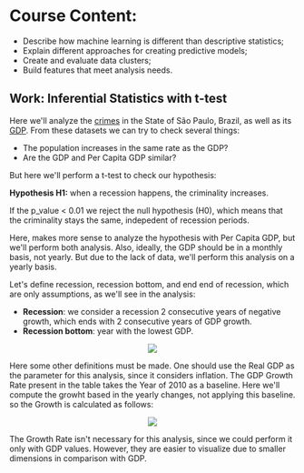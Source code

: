 # Course Content:
- Describe how machine learning is different than descriptive statistics;
- Explain different approaches for creating predictive models;
- Create and evaluate data clusters;
- Build features that meet analysis needs.

## Work: Inferential Statistics with t-test

Here we'll analyze the [crimes](https://www.kaggle.com/dbwaller/official-crime-data-sao-paulo-statebrazil-ssp?fbclid=IwAR239ZovM1Zz3lIccXdxTuIHgaPB_G_YkI6G4HIXu4WUQWqC3Jz8Je3fU3o) in the State of São Paulo, Brazil, as well as its [GDP](https://www.seade.gov.br/produtos/pib-anual/). From these datasets we can try to check several things:

- The population increases in the same rate as the GDP?
- Are the GDP and Per Capita GDP similar?

But here we'll perform a t-test to check our hypothesis: 
 
**Hypothesis H1:** when a recession happens, the criminality increases.

If the p_value < 0.01 we reject the null hypothesis (H0), which means that the criminality stays the same, indepedent of recession periods.

Here, makes more sense to analyze the hypothesis with Per Capita GDP, but we'll perform both analysis. Also, ideally, the GDP should be in a monthly basis, not yearly. But due to the lack of data, we'll perform this analysis on a yearly basis.

Let's define recession, recession bottom, and end end of recession, which are only assumptions, as we'll see in the analysis:

- <b>Recession</b>: we consider a recession 2 consecutive years of negative growth, which ends with 2 consecutive years of GDP growth.
- <b>Recession bottom</b>: year with the lowest GDP.

<p align="center"> <img src="https://user-images.githubusercontent.com/63553829/92014715-0c5a3500-ed26-11ea-8dc0-54685f95370b.png"> </p>

Here some other definitions must be made. One should use the Real GDP as the parameter for this analysis, since it considers inflation. The GDP Growth Rate present in the table takes the Year of 2010 as a baseline. Here we'll compute the growht based in the yearly changes, not applying this baseline. so the Growth is calculated as follows:

<p align="center"> <img src="https://user-images.githubusercontent.com/63553829/92014734-167c3380-ed26-11ea-8798-582c946e6a1b.png"> </p>

The Growth Rate isn't necessary for this analysis, since we could perform it only with GDP values. However, they are easier to visualize due to smaller dimensions in comparison with GDP.

